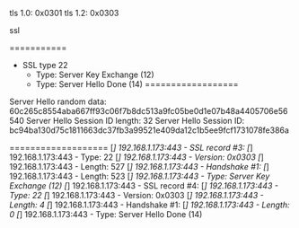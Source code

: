 tls 1.0: 0x0301
tls 1.2: 0x0303

ssl 



===========

- SSL type 22
    - Type:   Server Key Exchange (12)
    - Type:   Server Hello Done (14)
==================

Server Hello random data:       60c265c8554aba667ff93c06f7b8dc513a9fc05be0d1e07b48a4405706e56540
Server Hello Session ID length: 32
Server Hello Session ID:        bc94ba130d75c1811663dc37fb3a99521e409da12c1b5ee9fcf1731078fe386a

===================
[*] 192.168.1.173:443     - SSL record #3:
[*] 192.168.1.173:443     -     Type:    22
[*] 192.168.1.173:443     -     Version: 0x0303
[*] 192.168.1.173:443     -     Length:  527
[*] 192.168.1.173:443     -     Handshake #1:
[*] 192.168.1.173:443     -             Length: 523
[*] 192.168.1.173:443     -             Type:   Server Key Exchange (12)
[*] 192.168.1.173:443     - SSL record #4:
[*] 192.168.1.173:443     -     Type:    22
[*] 192.168.1.173:443     -     Version: 0x0303
[*] 192.168.1.173:443     -     Length:  4
[*] 192.168.1.173:443     -     Handshake #1:
[*] 192.168.1.173:443     -             Length: 0
[*] 192.168.1.173:443     -             Type:   Server Hello Done (14)
